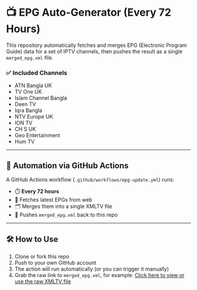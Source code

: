 # 📺 EPG Auto-Generator (Every 72 Hours)

This repository automatically fetches and merges EPG (Electronic Program Guide) data for a set of IPTV channels, then pushes the result as a single `merged_epg.xml` file.

### ✅ Included Channels

- ATN Bangla UK
- TV One UK
- Islam Channel Bangla
- Deen TV
- Iqra Bangla
- NTV Europe UK
- ION TV
- CH S UK
- Geo Entertainment
- Hum TV

---

## 🔁 Automation via GitHub Actions

A GitHub Actions workflow (`.github/workflows/epg-update.yml`) runs:

- ⏱️ **Every 72 hours**
- 🧰 Fetches latest EPGs from web
- 🗂️ Merges them into a single XMLTV file
- 🚀 Pushes `merged_epg.xml` back to this repo

---

## 🛠 How to Use

1. Clone or fork this repo
2. Push to your own GitHub account
3. The action will run automatically (or you can trigger it manually)
4. Grab the raw link to `merged_epg.xml`, for example:
   [Click here to view or use the raw XMLTV file](https://raw.githubusercontent.com/nasimali/epg-auto/release/main-epg/epg_data/merged_epg.xml)
